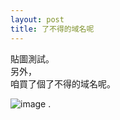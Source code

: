 ```yaml
---
layout: post
title: 了不得的域名呢
---
```

貼圖測試。  
另外，  
咱買了個了不得的域名呢。 
  
![image](http://i1.tietuku.com/6c27c707c006e825.png) .
